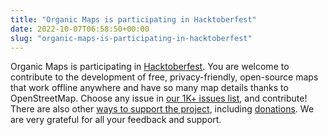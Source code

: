 ```yaml
---
title: "Organic Maps is participating in Hacktoberfest"
date: 2022-10-07T06:58:50+00:00
slug: "organic-maps-is-participating-in-hacktoberfest"
---
```


Organic Maps is participating in [Hacktoberfest](https://hacktoberfest.com/). You are welcome to contribute to the development of free, privacy-friendly, open-source maps that work offline anywhere and have so many map details thanks to OpenStreetMap. Choose any issue in [our 1K+ issues list](https://github.com/organicmaps/organicmaps/issues), and contribute! There are also other [ways to support the project](https://organicmaps.app/support-us/), including [donations](https://organicmaps.app/donate/). We are very grateful for all your feedback and support.
